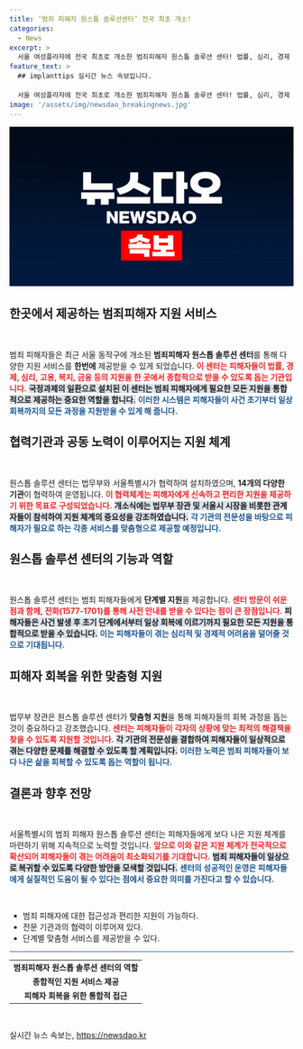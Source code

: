 ```yaml
---
title: ‘범죄 피해자 원스톱 솔루션센터’ 전국 최초 개소!
categories:
  - News
excerpt: >
  서울 여성플라자에 전국 최초로 개소한 범죄피해자 원스톱 솔루션 센터! 법률, 심리, 경제 등 다양한 지원을 한곳에서 제공하여 피해자 회복을 돕습니다. 클릭하여 자세한 내용을 확인하세요!
feature_text: >
  ## implanttips 실시간 뉴스 속보입니다.

  서울 여성플라자에 전국 최초로 개소한 범죄피해자 원스톱 솔루션 센터! 법률, 심리, 경제 등 다양한 지원을 한곳에서 제공하여 피해자 회복을 돕습니다. 클릭하여 자세한 내용을 확인하세요!
image: '/assets/img/newsdao_breakingnews.jpg'
---
```


<p><img src="/assets/img/newsdao_breakingnews.jpg" alt="implanttips 속보" /></p>

<h2 data-ke-size="size26">한곳에서 제공하는 범죄피해자 지원 서비스</h2>

<p data-ke-size="size16">&nbsp;</p>

<p>범죄 피해자들은 최근 서울 동작구에 개소된 <strong>범죄피해자 원스톱 솔루션 센터</strong>를 통해 다양한 지원 서비스를 <strong>한번에</strong> 제공받을 수 있게 되었습니다. <b><span style="color: #ee2323;">이 센터는 피해자들이 법률, 경제, 심리, 고용, 복지, 금융 등의 지원을 한 곳에서 종합적으로 받을 수 있도록 돕는 기관입니다.</span></b> <b><span style="background-color: #21538527;">국정과제의 일환으로 설치된 이 센터는 범죄 피해자에게 필요한 모든 지원을 통합적으로 제공하는 중요한 역할을 합니다.</span></b> <b><span style="color: #1a5490;">이러한 시스템은 피해자들이 사건 초기부터 일상 회복까지의 모든 과정을 지원받을 수 있게 해 줍니다.</span></b> </p>

<h2 data-ke-size="size26">협력기관과 공동 노력이 이루어지는 지원 체계</h2>

<p data-ke-size="size16">&nbsp;</p>

<p>원스톱 솔루션 센터는 법무부와 서울특별시가 협력하여 설치하였으며, <strong>14개의 다양한 기관</strong>이 협력하여 운영됩니다. <b><span style="color: #ee2323;">이 협력체계는 피해자에게 신속하고 편리한 지원을 제공하기 위한 목표로 구성되었습니다.</span></b> <b><span style="background-color: #21538527;">개소식에는 법무부 장관 및 서울시 시장을 비롯한 관계자들이 참석하여 지원 체계의 중요성을 강조하였습니다.</span></b> <b><span style="color: #1a5490;">각 기관의 전문성을 바탕으로 피해자가 필요로 하는 각종 서비스를 맞춤형으로 제공할 예정입니다.</span></b> </p>

<h2 data-ke-size="size26">원스톱 솔루션 센터의 기능과 역할</h2>

<p data-ke-size="size16">&nbsp;</p>

<p>원스톱 솔루션 센터는 범죄 피해자들에게 <strong>단계별 지원</strong>을 제공합니다. <b><span style="color: #ee2323;">센터 방문이 쉬운 점과 함께, 전화(1577-1701)를 통해 사전 안내를 받을 수 있다는 점이 큰 장점입니다.</span></b> <b><span style="background-color: #21538527;">피해자들은 사건 발생 후 초기 단계에서부터 일상 회복에 이르기까지 필요한 모든 지원을 통합적으로 받을 수 있습니다.</span></b> <b><span style="color: #1a5490;">이는 피해자들이 겪는 심리적 및 경제적 어려움을 덜어줄 것으로 기대됩니다.</span></b> </p>

<h2 data-ke-size="size26">피해자 회복을 위한 맞춤형 지원</h2>

<p data-ke-size="size16">&nbsp;</p>

<p>법무부 장관은 원스톱 솔루션 센터가 <strong>맞춤형 지원</strong>을 통해 피해자들의 회복 과정을 돕는 것이 중요하다고 강조했습니다. <b><span style="color: #ee2323;">센터는 피해자들이 각자의 상황에 맞는 최적의 해결책을 찾을 수 있도록 지원할 것입니다.</span></b> <b><span style="background-color: #21538527;">각 기관의 전문성을 결합하여 피해자들이 일상적으로 겪는 다양한 문제를 해결할 수 있도록 할 계획입니다.</span></b> <b><span style="color: #1a5490;">이러한 노력은 범죄 피해자들이 보다 나은 삶을 회복할 수 있도록 돕는 역할이 됩니다.</span></b> </p>

<h2 data-ke-size="size26">결론과 향후 전망</h2>

<p data-ke-size="size16">&nbsp;</p>

<p>서울특별시의 범죄 피해자 원스톱 솔루션 센터는 피해자들에게 보다 나은 지원 체계를 마련하기 위해 지속적으로 노력할 것입니다. <b><span style="color: #ee2323;">앞으로 이와 같은 지원 체계가 전국적으로 확산되어 피해자들이 겪는 어려움이 최소화되기를 기대합니다.</span></b> <b><span style="background-color: #21538527;">범죄 피해자들이 일상으로 복귀할 수 있도록 다양한 방안을 모색할 것입니다.</span></b> <b><span style="color: #1a5490;">센터의 성공적인 운영은 피해자들에게 실질적인 도움이 될 수 있다는 점에서 중요한 의미를 가진다고 할 수 있습니다.</span></b> </p>

<p data-ke-size="size16">&nbsp;</p>

<ul>
  <li>범죄 피해자에 대한 접근성과 편리한 지원이 가능하다.</li>
  <li>전문 기관과의 협력이 이루어져 있다.</li>
  <li>단계별 맞춤형 서비스를 제공받을 수 있다.</li>
</ul>

<hr style="height: 1px; background-color: #215385; border: none;" />

<table style="width: 100%; border-collapse: collapse;">
  <tr>
    <td style="text-align: center; height: 17px;"><b>범죄피해자 원스톱 솔루션 센터의 역할</b></td>
  </tr>
  <tr>
    <td style="text-align: center; height: 17px;"><b>종합적인 지원 서비스 제공</b></td>
  </tr>
  <tr>
    <td style="text-align: center; height: 17px;"><b>피해자 회복을 위한 통합적 접근</b></td>
  </tr>
</table>

<p data-ke-size="size16">&nbsp;</p>
실시간 뉴스 속보는, <a href="https://newsdao.kr" rel="dofollow">https://newsdao.kr</a>


